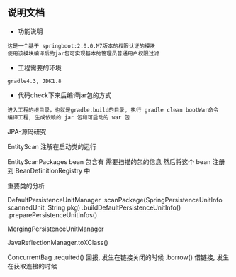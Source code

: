 ## 说明文档

* 功能说明
```
这是一个基于 springboot:2.0.0.M7版本的权限认证的模块
使用该模块编译后的jar包可实现基本的管理员普通用户权限过滤
```
* 工程需要的环境
```
gradle4.3, JDK1.8
```
* 代码check下来后编译jar包的方式
```
进入工程的根目录，也就是gradle.build的目录, 执行 gradle clean bootWar命令
编译工程, 生成依赖的 jar 包和可启动的 war 包
```

JPA-源码研究

EntityScan 注解在启动类的运行

EntityScanPackages bean 包含有 需要扫描的包的信息
然后将这个 bean 注册到 BeanDefinitionRegistry 中

重要类的分析

DefaultPersistenceUnitManager
.scanPackage(SpringPersistenceUnitInfo scannedUnit, String pkg)
.buildDefaultPersistenceUnitInfo()
.preparePersistenceUnitInfos()

MergingPersistenceUnitManager

JavaReflectionManager.toXClass()


ConcurrentBag
.requited() 回报, 发生在链接关闭的时候
.borrow() 借链接, 发生在获取连接的时候

